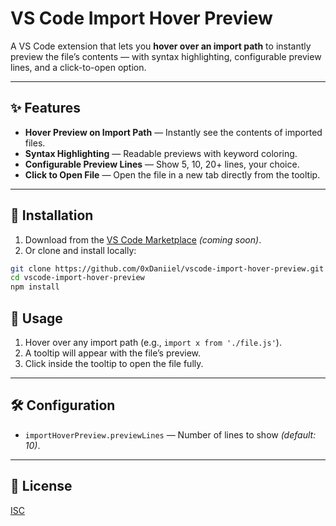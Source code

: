 # VS Code Import Hover Preview

A VS Code extension that lets you **hover over an import path** to instantly preview the file’s contents — with syntax highlighting, configurable preview lines, and a click-to-open option.

---

## ✨ Features

- **Hover Preview on Import Path** — Instantly see the contents of imported files.
- **Syntax Highlighting** — Readable previews with keyword coloring.
- **Configurable Preview Lines** — Show 5, 10, 20+ lines, your choice.
- **Click to Open File** — Open the file in a new tab directly from the tooltip.

---

## 🚀 Installation

1. Download from the [VS Code Marketplace](#) _(coming soon)_.
2. Or clone and install locally:

```bash
git clone https://github.com/0xDaniiel/vscode-import-hover-preview.git
cd vscode-import-hover-preview
npm install
```

## 📖 Usage

1. Hover over any import path (e.g., `import x from './file.js'`).
2. A tooltip will appear with the file’s preview.
3. Click inside the tooltip to open the file fully.

---

## 🛠 Configuration

- `importHoverPreview.previewLines` — Number of lines to show _(default: 10)_.

---

## 📜 License

[ISC](LICENSE)
